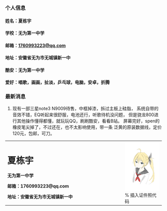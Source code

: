 ### 个人信息
#### 姓名：夏栋宇
#### 学校：无为第一中学
#### 邮箱：1760993223@qq.com
#### 地址：安徽省无为市无城镇新一中
#### 酷安：无为第一中学
#### 爱好：唱歌，画画，扯淡，乒乓球，电脑，安卓，折腾

### 最新消息
 1. 现有一部三星note3 N9009待售，中框掉漆，拆过主板上硅脂，
系统自带的音效不错，EQ听起来很舒服，电池还行，听歌待机没问题，
但是骁龙800进行其他操作懂得都懂，就玩玩QQ，刷刷酷安，看看B站。
屏幕完好，spen的橡皮笔尖掉了，不过还在，也不太影响使用，带一条
泛黄的原装数据线，定价120元，包邮，可刀。
<table border="0">
  <tr>
    <td width="75%">
      <h1>夏栋宇</h1>
      <p><b>无为第一中学</b></p>
      <p><b>邮箱：1760993223@qq.com</b></p>
      <p><b>地址：安徽省无为市无城镇新一中</b></p>
    </td>
    <td width="25%">
      <img src="/1596794942435.jpg" width="100%">      % 插入证件照代码
    </td>
  </tr>
</table>
